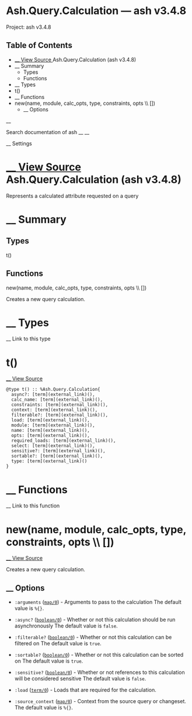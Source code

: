 # Ash.Query.Calculation — ash v3.4.8

Project: ash v3.4.8

## Table of Contents

- [ __ View Source ](external_link) Ash.Query.Calculation (ash v3.4.8)
- __ Summary
  - Types
  - Functions
- __ Types
- t()
- __ Functions
- new(name, module, calc_opts, type, constraints, opts \\\ [])
  - __ Options

__

Search documentation of ash __ __

__ Settings

#  [ __ View Source ](external_link) Ash.Query.Calculation (ash v3.4.8)

Represents a calculated attribute requested on a query

#  __ Summary

##  Types

t()

##  Functions

new(name, module, calc_opts, type, constraints, opts \\\ [])

Creates a new query calculation.

#  __ Types

__ Link to this type

# t()

[ __ View Source ](external_link)
    
    
    @type t() :: %Ash.Query.Calculation{
      async?: [term](external_link)(),
      calc_name: [term](external_link)(),
      constraints: [term](external_link)(),
      context: [term](external_link)(),
      filterable?: [term](external_link)(),
      load: [term](external_link)(),
      module: [term](external_link)(),
      name: [term](external_link)(),
      opts: [term](external_link)(),
      required_loads: [term](external_link)(),
      select: [term](external_link)(),
      sensitive?: [term](external_link)(),
      sortable?: [term](external_link)(),
      type: [term](external_link)()
    }

#  __ Functions

__ Link to this function

# new(name, module, calc_opts, type, constraints, opts \\\ [])

[ __ View Source ](external_link)

Creates a new query calculation.

##  __ Options

  * `:arguments` ([`map/0`](external_link)) - Arguments to pass to the calculation The default value is `%{}`.

  * `:async?` ([`boolean/0`](external_link)) - Whether or not this calculation should be run asynchronously The default value is `false`.

  * `:filterable?` ([`boolean/0`](external_link)) - Whether or not this calculation can be filtered on The default value is `true`.

  * `:sortable?` ([`boolean/0`](external_link)) - Whether or not this calculation can be sorted on The default value is `true`.

  * `:sensitive?` ([`boolean/0`](external_link)) - Whether or not references to this calculation will be considered sensitive The default value is `false`.

  * `:load` ([`term/0`](external_link)) - Loads that are required for the calculation.

  * `:source_context` ([`map/0`](external_link)) - Context from the source query or changeset. The default value is `%{}`.



